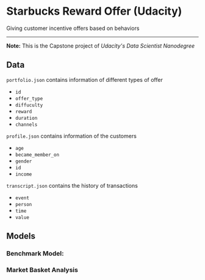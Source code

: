 # Starbucks Reward Offer (Udacity)
Giving customer incentive offers based on behaviors

---

**Note:** This is the Capstone project of *Udacity's Data Scientist Nanodegree*


## Data

`portfolio.json` contains information of different types of offer

- `id`
- `offer_type`
- `diffuculty`
- `reward`
- `duration`
- `channels`

`profile.json` contains information of the customers

- `age`
- `became_member_on`
- `gender`
- `id`
- `income`

`transcript.json` contains the history of transactions

- `event`
- `person`
- `time`
- `value`


## Models

### Benchmark Model:

### Market Basket Analysis
